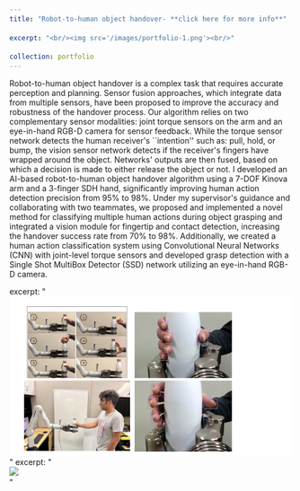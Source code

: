 ```yaml
---
title: "Robot-to-human object handover- **click here for more info**"

excerpt: "<br/><img src='/images/portfolio-1.png'><br/>"

collection: portfolio
---
```


Robot-to-human object handover is a complex task that requires accurate perception and planning. Sensor fusion approaches, which integrate data from multiple sensors, have been proposed to improve the accuracy and robustness of the handover process. Our algorithm relies on two complementary sensor modalities: joint torque sensors on the arm and an eye-in-hand RGB-D camera for sensor feedback. While the torque sensor network detects the human receiver's ``intention'' such as: pull, hold, or bump, the vision sensor network detects if the receiver's fingers have wrapped around the object. Networks' outputs are then fused, based on which a decision is made to either release the object or not.
I developed an AI-based robot-to-human object handover algorithm using a 7-DOF Kinova arm and a 3-finger SDH hand, significantly improving human action detection precision from 95% to 98%. Under my supervisor's guidance and collaborating with two teammates, we proposed and implemented a novel method for classifying multiple human actions during object grasping and integrated a vision module for fingertip and contact detection, increasing the handover success rate from 70% to 98%. Additionally, we created a human action classification system using Convolutional Neural Networks (CNN) with joint-level torque sensors and developed grasp detection with a Single Shot MultiBox Detector (SSD) network utilizing an eye-in-hand RGB-D camera.

excerpt: "<br/><img src='/images/portfolio-1.png'><br/>"
excerpt: "<br/><img src='/images/r2h.gif'><br/>"